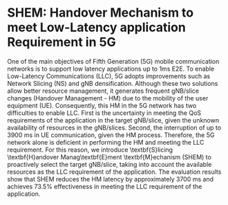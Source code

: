 # SHEM: Handover Mechanism to meet Low-Latency application Requirement in 5G

One of the main objectives of Fifth Generation (5G) mobile communication networks is to support low latency applications up to 1ms E2E. To enable Low-Latency Communications (LLC), 5G adopts improvements such as Network Slicing (NS) and gNB densification. Although these two solutions allow better resource management, it generates frequent gNB/slice changes (Handover Management - HM) due to the mobility of the user equipment (UE). Consequently, this HM in the 5G network has two difficulties to enable LLC. First is the uncertainty in meeting the QoS requirements of the application in the target gNB/slice, given the unknown availability of resources in the gNB/slices. Second, the interruption of up to 3900 ms in UE communication, given the HM process. Therefore, the 5G network alone is deficient in performing the HM and meeting the LLC requirement. For this reason, we introduce \textbf{S}licing \textbf{H}andover Manag\textbf{E}ment \textbf{M}echanism (SHEM) to proactively select the target gNB/slice, taking into account the available resources as the LLC requirement of the application. The evaluation results show that SHEM reduces the HM latency by approximately 3700 ms and achieves 73.5\% effectiveness in meeting the LLC requirement of the application.
